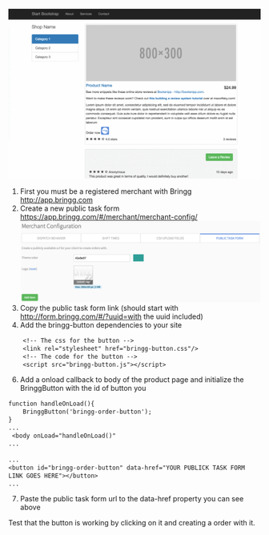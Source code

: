 ![Preview](https://github.com/bringg/bringg-button/blob/master/howtoimages/preview.gif)

1. First you must be a registered merchant with Bringg http://app.bringg.com
2. Create a new public task form https://app.bringg.com/#/merchant/merchant-config/ ![Adding the public task form](https://github.com/bringg/bringg-button/blob/master/howtoimages/add%20new%20public%20task%20form.png)
3. Copy the public task form link (should start with http://form.bringg.com/#/?uuid=with the uuid included)
4. Add the bringg-button dependencies to your site 
```
    <!-- The css for the button -->
    <link rel="stylesheet" href="bringg-button.css"/>
    <!-- The code for the button -->
    <script src="bringg-button.js"></script>
```
6.  Add a onload callback to body of the product page and initialize the BringgButton with the id of button you 
```
function handleOnLoad(){
    BringgButton('bringg-order-button');
}
...
 <body onLoad="handleOnLoad()"
...

...
<button id="bringg-order-button" data-href="YOUR PUBLICK TASK FORM LINK GOES HERE"></button>
...
```
7.  Paste the public task form url to the data-href property you can see above

Test that the button is working by clicking on it and creating a order with it.

